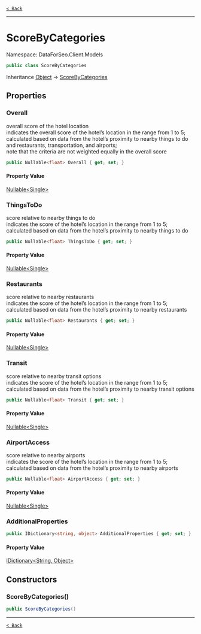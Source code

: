 [`< Back`](./)

---

# ScoreByCategories

Namespace: DataForSeo.Client.Models

```csharp
public class ScoreByCategories
```

Inheritance [Object](https://docs.microsoft.com/en-us/dotnet/api/system.object) → [ScoreByCategories](./dataforseo.client.models.scorebycategories)

## Properties

### **Overall**

overall score of the hotel location
 <br>indicates the overall score of the hotel’s location in the range from 1 to 5;
 <br>calculated based on data from the hotel’s proximity to nearby things to do and restaurants, transportation, and airports;
 <br>note that the criteria are not weighted equally in the overall score

```csharp
public Nullable<float> Overall { get; set; }
```

#### Property Value

[Nullable&lt;Single&gt;](https://docs.microsoft.com/en-us/dotnet/api/system.nullable-1)<br>

### **ThingsToDo**

score relative to nearby things to do
 <br>indicates the score of the hotel’s location in the range from 1 to 5;
 <br>calculated based on data from the hotel’s proximity to nearby things to do

```csharp
public Nullable<float> ThingsToDo { get; set; }
```

#### Property Value

[Nullable&lt;Single&gt;](https://docs.microsoft.com/en-us/dotnet/api/system.nullable-1)<br>

### **Restaurants**

score relative to nearby restaurants
 <br>indicates the score of the hotel’s location in the range from 1 to 5;
 <br>calculated based on data from the hotel’s proximity to nearby restaurants

```csharp
public Nullable<float> Restaurants { get; set; }
```

#### Property Value

[Nullable&lt;Single&gt;](https://docs.microsoft.com/en-us/dotnet/api/system.nullable-1)<br>

### **Transit**

score relative to nearby transit options
 <br>indicates the score of the hotel’s location in the range from 1 to 5;
 <br>calculated based on data from the hotel’s proximity to nearby transit options

```csharp
public Nullable<float> Transit { get; set; }
```

#### Property Value

[Nullable&lt;Single&gt;](https://docs.microsoft.com/en-us/dotnet/api/system.nullable-1)<br>

### **AirportAccess**

score relative to nearby airports
 <br>indicates the score of the hotel’s location in the range from 1 to 5;
 <br>calculated based on data from the hotel’s proximity to nearby airports

```csharp
public Nullable<float> AirportAccess { get; set; }
```

#### Property Value

[Nullable&lt;Single&gt;](https://docs.microsoft.com/en-us/dotnet/api/system.nullable-1)<br>

### **AdditionalProperties**

```csharp
public IDictionary<string, object> AdditionalProperties { get; set; }
```

#### Property Value

[IDictionary&lt;String, Object&gt;](https://docs.microsoft.com/en-us/dotnet/api/system.collections.generic.idictionary-2)<br>

## Constructors

### **ScoreByCategories()**

```csharp
public ScoreByCategories()
```

---

[`< Back`](./)
